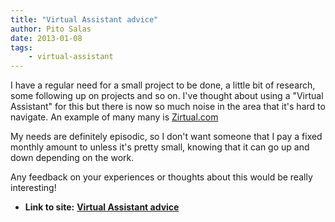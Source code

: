 ```yaml
---
title: "Virtual Assistant advice"
author: Pito Salas
date: 2013-01-08
tags:
    - virtual-assistant
---
```


I have a regular need for a small project to be done, a little bit of
research, some following up on projects and so on. I've thought about using a
"Virtual Assistant" for this but there is now so much noise in the area that
it's hard to navigate. An example of many many is
[Zirtual.com](<http://zirtual.com/how-it-works/>)

My needs are definitely episodic, so I don't want someone that I pay a fixed
monthly amount to unless it's pretty small, knowing that it can go up and down
depending on the work.

Any feedback on your experiences or thoughts about this would be really
interesting!


* **Link to site:** **[Virtual Assistant advice](None)**
